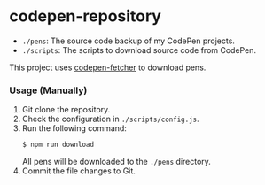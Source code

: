 # codepen-repository

- `./pens`: The source code backup of my CodePen projects.
- `./scripts`: The scripts to download source code from CodePen.

This project uses [codepen-fetcher](https://github.com/6chinwei/codepen-fetcher/) to download pens.

### Usage (Manually)
1. Git clone the repository.
2. Check the configuration in `./scripts/config.js`.
3. Run the following command:
   ```bash
   $ npm run download
   ```
   All pens will be downloaded to the `./pens` directory.
4. Commit the file changes to Git.
